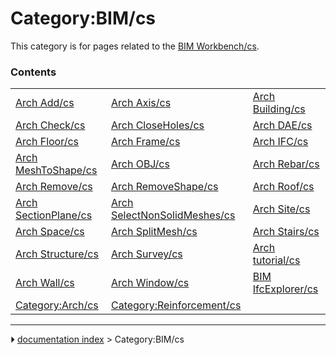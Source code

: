 # Category:BIM/cs
This category is for pages related to the [BIM Workbench/cs](BIM_Workbench/cs.md).

### Contents

|     |     |     |
| --- | --- | --- |
| [Arch Add/cs](Arch_Add/cs.md) | [Arch Axis/cs](Arch_Axis/cs.md) | [Arch Building/cs](Arch_Building/cs.md) |
| [Arch Check/cs](Arch_Check/cs.md) | [Arch CloseHoles/cs](Arch_CloseHoles/cs.md) | [Arch DAE/cs](Arch_DAE/cs.md) |
| [Arch Floor/cs](Arch_Floor/cs.md) | [Arch Frame/cs](Arch_Frame/cs.md) | [Arch IFC/cs](Arch_IFC/cs.md) |
| [Arch MeshToShape/cs](Arch_MeshToShape/cs.md) | [Arch OBJ/cs](Arch_OBJ/cs.md) | [Arch Rebar/cs](Arch_Rebar/cs.md) |
| [Arch Remove/cs](Arch_Remove/cs.md) | [Arch RemoveShape/cs](Arch_RemoveShape/cs.md) | [Arch Roof/cs](Arch_Roof/cs.md) |
| [Arch SectionPlane/cs](Arch_SectionPlane/cs.md) | [Arch SelectNonSolidMeshes/cs](Arch_SelectNonSolidMeshes/cs.md) | [Arch Site/cs](Arch_Site/cs.md) |
| [Arch Space/cs](Arch_Space/cs.md) | [Arch SplitMesh/cs](Arch_SplitMesh/cs.md) | [Arch Stairs/cs](Arch_Stairs/cs.md) |
| [Arch Structure/cs](Arch_Structure/cs.md) | [Arch Survey/cs](Arch_Survey/cs.md) | [Arch tutorial/cs](Arch_tutorial/cs.md) |
| [Arch Wall/cs](Arch_Wall/cs.md) | [Arch Window/cs](Arch_Window/cs.md) | [BIM IfcExplorer/cs](BIM_IfcExplorer/cs.md) |
| [Category:Arch/cs](Category_Arch/cs.md) | [Category:Reinforcement/cs](Category_Reinforcement/cs.md) |



---
⏵ [documentation index](../README.md) > Category:BIM/cs
